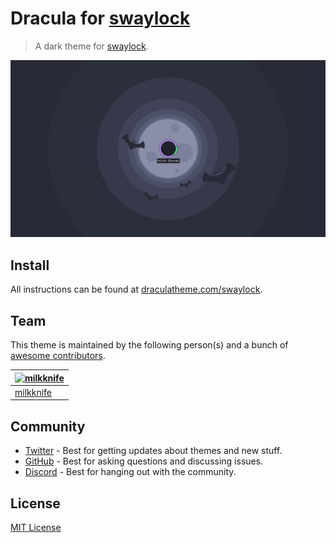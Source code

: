 # Dracula for [swaylock](https://github.com/swaywm/swaylock)

> A dark theme for [swaylock](https://github.com/swaywm/swaylock).

![Screenshot](./screenshot.png)

## Install

All instructions can be found at [draculatheme.com/swaylock](https://draculatheme.com/swaylock).

## Team

This theme is maintained by the following person(s) and a bunch of [awesome contributors](https://github.com/dracula/swaylock/graphs/contributors).

| [![milkknife](https://github.com/milkknife.png?size=100)](https://github.com/milkknife) |
| ---------------------------------------------------------------------------------------- |
| [milkknife](https://github.com/milkknife)                                               |

## Community

- [Twitter](https://twitter.com/draculatheme) - Best for getting updates about themes and new stuff.
- [GitHub](https://github.com/dracula/dracula-theme/discussions) - Best for asking questions and discussing issues.
- [Discord](https://draculatheme.com/discord-invite) - Best for hanging out with the community.

## License

[MIT License](./LICENSE)
